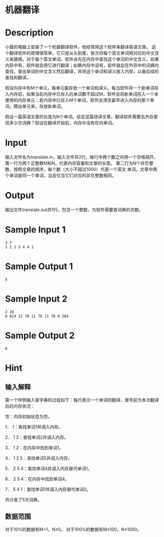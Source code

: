 # 机器翻译

# Description
小晨的电脑上安装了一个机器翻译软件，他经常用这个软件来翻译英语文章。
这个翻译软件的原理很简单，它只是从头到尾，依次将每个英文单词用对应的中文含义来替换。对于每个英文单词，软件会先在内存中查找这个单词的中文含义，如果内存中有，软件就会用它进行翻译；如果内存中没有，软件就会在外存中的词典内查找，查出单词的中文含义然后翻译，并将这个单词和译义放入内存，以备后续的查找和翻译。

假设内存中有M个单元，每单元能存放一个单词和译义。每当软件将一个新单词存入内存前，如果当前内存中已存入的单词数不超过M，软件会将新单词存入一个未使用的内存单元；若内存中已存入M个单词，软件会清空最早进入内存的那个单词，腾出单元来，存放新单词。

假设一篇英语文章的长度为N个单词。给定这篇待译文章，翻译软件需要去外存查找多少次词典？假设在翻译开始前，内存中没有任何单词。

# Input
输入文件名为translate.in，输入文件共2行。每行中两个数之间用一个空格隔开。
第一行为两个正整数M和N，代表内存容量和文章的长度。
第二行为N个非负整数，按照文章的顺序，每个数（大小不超过1000）代表一个英文
单词。文章中两个单词是同一个单词，当且仅当它们对应的非负整数相同。

# Output
输出文件translate.out共1行，包含一个整数，为软件需要查词典的次数。

# Sample Input 1
```
3 7
1 2 1 5 4 4 1
```
# Sample Output 1
```
5
```



# Sample Input 2
```
2 10
8 824 11 78 11 78 11 78 8 264
```
# Sample Output 2
```
6
```


# Hint
## 输入解释

第一个样例输入查字典的过程如下：每行表示一个单词的翻译，冒号前为本次翻译后的内存状况：

空：内存初始状态为空。

1． 1：查找单词1并调入内存。

2． 1 2：查找单词2并调入内存。

3． 1 2：在内存中找到单词1。

4． 1 2 5：查找单词5并调入内存。

5． 2 5 4：查找单词4并调入内存替代单词1。

6． 2 5 4：在内存中找到单词4。

7． 5 4 1：查找单词1并调入内存替代单词2。

共计查了5次词典。
## 数据范围
对于10%的数据有M=1，N≤5。
对于100%的数据有M≤100，N≤1000。 